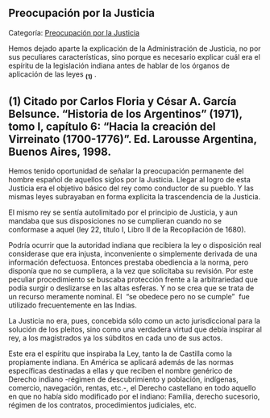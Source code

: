 ## Preocupación por la Justicia

Categoría: [Preocupación por la Justicia](http://descubrircorrientes.com.ar/2012/index.php/622-historia-desde-el-origen-hasta-1814/corrientes-en-el-siglo-xvii-periodo-1600-1750/preocupacion-por-la-justicia)

Hemos dejado aparte la explicación de la Administración de Justicia, no por sus peculiares características, sino porque es necesario explicar cuál era el espíritu de la legislación indiana antes de hablar de los órganos de aplicación de las leyes <sub><strong><span><span>(1)</span></span></strong></sub> .

## **(1) Citado por Carlos Floria y César A. García Belsunce. “Historia de los Argentinos” (1971), tomo I, capítulo 6: “Hacia la creación del Virreinato (1700-1776)”. Ed. Larousse Argentina, Buenos Aires, 1998.**

Hemos tenido oportunidad de señalar la preocupación permanente del hombre español de aquellos siglos por la Justicia. Llegar al logro de esta Justicia era el objetivo básico del rey como conductor de su pueblo. Y las mismas leyes subrayaban en forma explícita la trascendencia de la Justicia.

El mismo rey se sentía autolimitado por el principio de Justicia, y aun mandaba que sus disposiciones no se cumplieran cuando no se conformase a aquel (ley 22, título I, Libro II de la Recopilación de 1680).

Podría ocurrir que la autoridad indiana que recibiera la ley o disposición real considerase que era injusta, inconveniente o simplemente derivada de una información defectuosa. Entonces prestaba obediencia a la norma, pero disponía que no se cumpliera, a la vez que solicitaba su revisión. Por este peculiar procedimiento se buscaba protección frente a la arbitrariedad que podía surgir o deslizarse en las altas esferas. Y no se crea que se trata de un recurso meramente nominal. El  “se obedece pero no se cumple”  fue utilizado frecuentemente en las Indias.

La Justicia no era, pues, concebida sólo como un acto jurisdiccional para la solución de los pleitos, sino como una verdadera virtud que debía inspirar al rey, a los magistrados ya los súbditos en cada uno de sus actos.

Este era el espíritu que inspiraba la Ley, tanto la de Castilla como la propiamente indiana. En América se aplicará además de las normas específicas destinadas a ellas y que reciben el nombre genérico de Derecho indiano -régimen de descubrimiento y población, indígenas, comercio, navegación, rentas, etc.-, el Derecho castellano en todo aquello en que no había sido modificado por el indiano: Familia, derecho sucesorio, régimen de los contratos, procedimientos judiciales, etc.